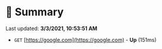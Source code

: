 # 📖 Summary
Last updated: **3/3/2021, 10:53:51 AM**

- `GET` [https://google.com](https://google.com) - **Up** (151ms)
